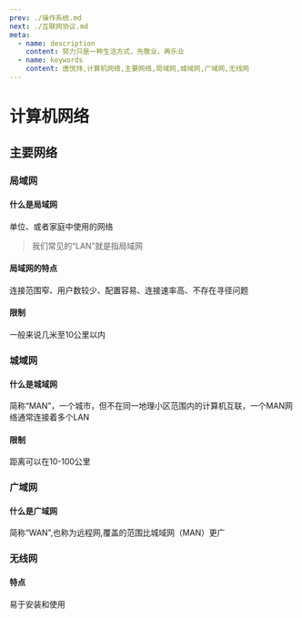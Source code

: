 ```yaml
---
prev: ./操作系统.md
next: ./互联网协议.md
meta:
  - name: description
    content: 努力只是一种生活方式，先敬业，再乐业
  - name: keywords
    content: 唐悦玮,计算机网络,主要网络,局域网,城域网,广域网,无线网
---
```

# 计算机网络

## 主要网络

### 局域网
#### 什么是局域网
单位、或者家庭中使用的网络
>我们常见的“LAN”就是指局域网
#### 局域网的特点
连接范围窄、用户数较少、配置容易、连接速率高、不存在寻径问题
#### 限制
一般来说几米至10公里以内

### 城域网
#### 什么是城域网
简称“MAN”，一个城市，但不在同一地理小区范围内的计算机互联，一个MAN网络通常连接着多个LAN
#### 限制
距离可以在10-100公里

### 广域网
#### 什么是广域网
简称“WAN”,也称为远程网,覆盖的范围比城域网（MAN）更广

### 无线网
#### 特点
易于安装和使用
